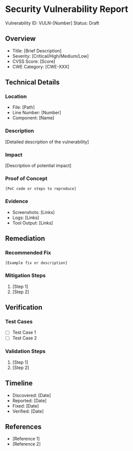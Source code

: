 # Security Vulnerability Report
Vulnerability ID: VULN-[Number]
Status: Draft

## Overview
- Title: [Brief Description]
- Severity: [Critical/High/Medium/Low]
- CVSS Score: [Score]
- CWE Category: [CWE-XXX]

## Technical Details
### Location
- File: [Path]
- Line Number: [Number]
- Component: [Name]

### Description
[Detailed description of the vulnerability]

### Impact
[Description of potential impact]

### Proof of Concept
```code
[PoC code or steps to reproduce]
```

### Evidence
- Screenshots: [Links]
- Logs: [Links]
- Tool Output: [Links]

## Remediation
### Recommended Fix
```code
[Example fix or description]
```

### Mitigation Steps
1. [Step 1]
2. [Step 2]

## Verification
### Test Cases
- [ ] Test Case 1
- [ ] Test Case 2

### Validation Steps
1. [Step 1]
2. [Step 2]

## Timeline
- Discovered: [Date]
- Reported: [Date]
- Fixed: [Date]
- Verified: [Date]

## References
- [Reference 1]
- [Reference 2] 
